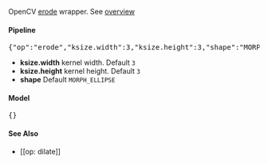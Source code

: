 OpenCV [erode](http://docs.opencv.org/modules/imgproc/doc/filtering.html?highlight=erode#erode) wrapper. See [overview](http://docs.opencv.org/doc/tutorials/imgproc/erosion_dilatation/erosion_dilatation.html)
#### Pipeline
<pre>{"op":"erode","ksize.width":3,"ksize.height":3,"shape":"MORPH_ELLIPSE"}</pre>
* **ksize.width** kernel width. Default `3`
* **ksize.height** kernel height. Default `3`
* **shape** Default `MORPH_ELLIPSE`

#### Model
<pre>{}</pre>

#### See Also
* [[op: dilate]]